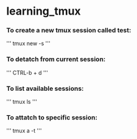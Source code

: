 # learning_tmux

### To create a new tmux session called test:
'''
tmux new -s <session-name>
'''

### To detatch from current session:
'''
CTRL-b + d
'''

### To list available sessions:
'''
tmux ls
'''

### To attatch to specific session: 
'''
tmux a -t <session-name>
'''
